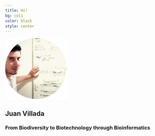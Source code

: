 ```yaml
---
title: Hi!
bg: col1
color: black
style: center
---
```


<img src="img/pic.png" width="200px">

## Juan Villada

### From Biodiversity to Biotechnology through Bioinformatics
 